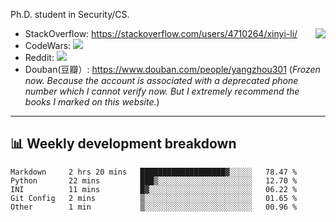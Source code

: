 Ph.D. student in Security/CS.

<img align="right" src="https://github-readme-stats.vercel.app/api?username=li-xin-yi&count_private=true&show_icons=true&hide_title=true&theme=tokyonight" />

- StackOverflow: https://stackoverflow.com/users/4710264/xinyi-li/
- CodeWars: [![](https://www.codewars.com/users/xy-li/badges/micro)](https://www.codewars.com/users/xy-li/)
- Reddit: [![](https://img.shields.io/reddit/user-karma/combined/xy-li?style=social)](https://www.reddit.com/user/xy-li/)
- Douban(豆瓣）: https://www.douban.com/people/yangzhou301  (*Frozen now. Because the account is associated with a deprecated phone number which I cannot verify now. But I extremely recommend the books I marked on this website.*)

---

## 📊 Weekly development breakdown

<!--START_SECTION:waka-->
```text
Markdown     2 hrs 20 mins   ███████████████████▓░░░░░   78.47 % 
Python       22 mins         ███▒░░░░░░░░░░░░░░░░░░░░░   12.70 % 
INI          11 mins         █▓░░░░░░░░░░░░░░░░░░░░░░░   06.22 % 
Git Config   2 mins          ▒░░░░░░░░░░░░░░░░░░░░░░░░   01.65 % 
Other        1 min           ▒░░░░░░░░░░░░░░░░░░░░░░░░   00.96 % 
```
<!--END_SECTION:waka-->
